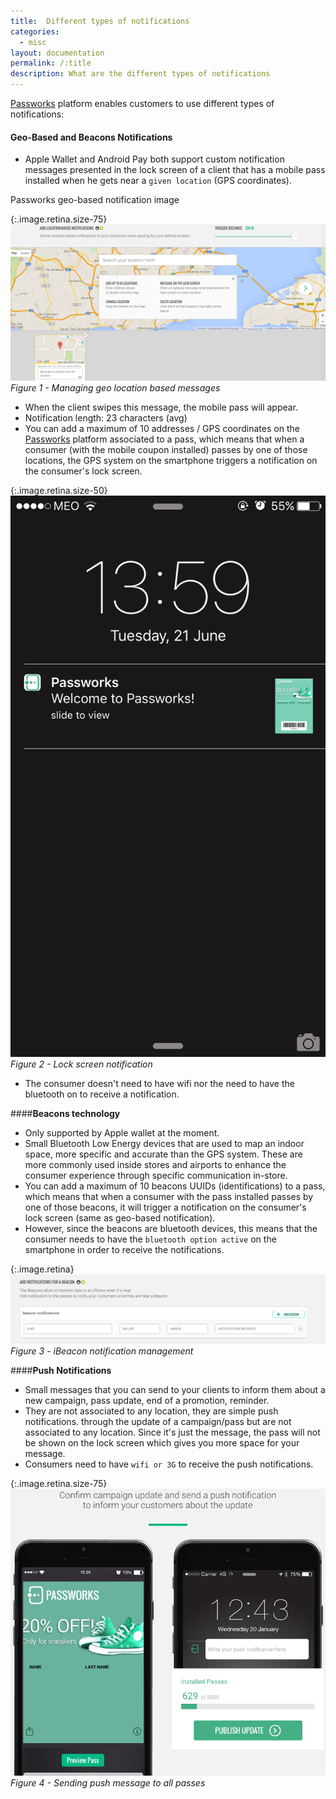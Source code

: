 ```yaml
---
title:  Different types of notifications
categories:
  - misc
layout: documentation
permalink: /:title
description: What are the different types of notifications
---
```



[Passworks](https://www.passworks.io) platform enables customers to use different types of notifications:


#### **Geo-Based and Beacons Notifications**

- Apple Wallet and Android Pay both support custom notification messages presented in the lock screen of a client that has a mobile pass installed when he gets near a `given location` (GPS coordinates).

Passworks geo-based notification image

{:.image.retina.size-75}
![geo-fencing](/assets/images/types-of-notifications/geo-fencing.png)
*Figure 1 - Managing geo location based messages*

- When the client swipes this message, the mobile pass will appear.  
- Notification length: 23 characters (avg)
- You can add a maximum of 10 addresses / GPS coordinates on the [Passworks](https://www.passworks.io) platform associated to a pass, which means that when a consumer (with the mobile coupon installed) passes by one of those locations, the GPS system on the smartphone triggers a notification on the consumer's lock screen.

{:.image.retina.size-50}
![lock-screen-notification](/assets/images/types-of-notifications/lock-screen-notification.png)
*Figure 2 - Lock screen notification*

- The consumer doesn't need to have wifi nor the need to have the bluetooth on to receive a notification.

####**Beacons technology**

- Only supported by Apple wallet at the moment.
- Small Bluetooth Low Energy devices that are used to map an indoor space, more specific and accurate than the GPS system. These are more commonly used inside stores and airports to enhance the consumer experience through specific communication in-store.
- You can add a maximum of 10 beacons UUIDs (identifications) to a pass, which means that when a consumer with the pass installed passes by one of those beacons, it will trigger a notification on the consumer's lock screen (same as geo-based notification).
- However, since the beacons are bluetooth devices, this means that the consumer needs to have the `bluetooth option active`
on the smartphone in order to receive the notifications.


{:.image.retina}
![lock-screen-notification](/assets/images/types-of-notifications/ibeacon-management.png)
*Figure 3 - iBeacon notification management*


####**Push Notifications**
- Small messages that you can send to your clients to inform them about a new campaign, pass update, end of a promotion, reminder.
- They are not associated to any location, they are simple push notifications.
through the update of a campaign/pass but are not associated to any location. Since it's just the message, the pass will not be shown on the lock screen which gives you more space for your message.
- Consumers need to have `wifi or 3G` to receive the push notifications.

{:.image.retina.size-75}
![lock-screen-notification](/assets/images/types-of-notifications/push-message.png)
*Figure 4 - Sending push message to all passes*
